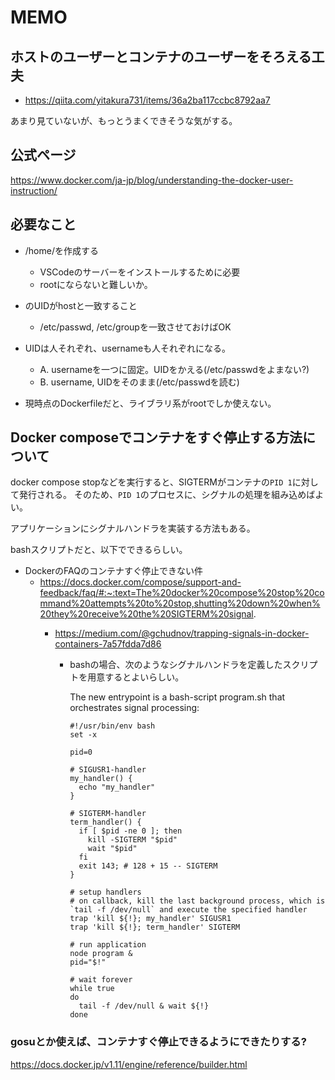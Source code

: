 
# MEMO

## ホストのユーザーとコンテナのユーザーをそろえる工夫

- https://qiita.com/yitakura731/items/36a2ba117ccbc8792aa7

あまり見ていないが、もっとうまくできそうな気がする。


## 公式ページ

https://www.docker.com/ja-jp/blog/understanding-the-docker-user-instruction/

## 必要なこと

- /home/<username>を作成する
  - VSCodeのサーバーをインストールするために必要
  - rootにならないと難しいか。
- <username>のUIDがhostと一致すること
  - /etc/passwd, /etc/groupを一致させておけばOK
- UIDは人それぞれ、usernameも人それぞれになる。
  - A. usernameを一つに固定。UIDをかえる(/etc/passwdをよまない?)
  - B. username, UIDをそのまま(/etc/passwdを読む)

- 現時点のDockerfileだと、ライブラリ系がrootでしか使えない。


## Docker composeでコンテナをすぐ停止する方法について

docker compose stopなどを実行すると、SIGTERMがコンテナの`PID 1`に対して発行される。
そのため、`PID 1`のプロセスに、シグナルの処理を組み込めばよい。

アプリケーションにシグナルハンドラを実装する方法もある。

bashスクリプトだと、以下でできるらしい。

- DockerのFAQのコンテナすぐ停止できない件
  - https://docs.docker.com/compose/support-and-feedback/faq/#:~:text=The%20docker%20compose%20stop%20command%20attempts%20to%20stop,shutting%20down%20when%20they%20receive%20the%20SIGTERM%20signal.
    - https://medium.com/@gchudnov/trapping-signals-in-docker-containers-7a57fdda7d86
  
      - bashの場合、次のようなシグナルハンドラを定義したスクリプトを用意するとよいらしい。
    
        The new entrypoint is a bash-script program.sh that orchestrates signal processing:
        ```
        #!/usr/bin/env bash
        set -x
  
        pid=0
  
        # SIGUSR1-handler
        my_handler() {
          echo "my_handler"
        }
  
        # SIGTERM-handler
        term_handler() {
          if [ $pid -ne 0 ]; then
            kill -SIGTERM "$pid"
            wait "$pid"
          fi
          exit 143; # 128 + 15 -- SIGTERM
        }
  
        # setup handlers
        # on callback, kill the last background process, which is `tail -f /dev/null` and execute the specified handler
        trap 'kill ${!}; my_handler' SIGUSR1
        trap 'kill ${!}; term_handler' SIGTERM
  
        # run application
        node program &
        pid="$!"
  
        # wait forever
        while true
        do
          tail -f /dev/null & wait ${!}
        done
        ```



### gosuとか使えば、コンテナすぐ停止できるようにできたりする?

https://docs.docker.jp/v1.11/engine/reference/builder.html
